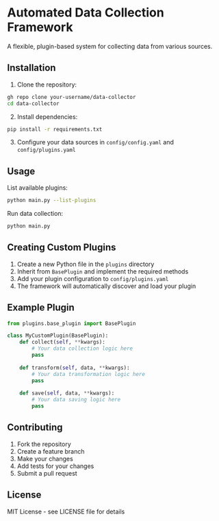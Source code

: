 # Automated Data Collection Framework

A flexible, plugin-based system for collecting data from various sources.

## Installation

1. Clone the repository:
```bash
gh repo clone your-username/data-collector
cd data-collector
```

2. Install dependencies:
```bash
pip install -r requirements.txt
```

3. Configure your data sources in `config/config.yaml` and `config/plugins.yaml`

## Usage

List available plugins:
```bash
python main.py --list-plugins
```

Run data collection:
```bash
python main.py
```

## Creating Custom Plugins

1. Create a new Python file in the `plugins` directory
2. Inherit from `BasePlugin` and implement the required methods
3. Add your plugin configuration to `config/plugins.yaml`
4. The framework will automatically discover and load your plugin

## Example Plugin

```python
from plugins.base_plugin import BasePlugin

class MyCustomPlugin(BasePlugin):
    def collect(self, **kwargs):
        # Your data collection logic here
        pass
    
    def transform(self, data, **kwargs):
        # Your data transformation logic here
        pass
    
    def save(self, data, **kwargs):
        # Your data saving logic here
        pass
```

## Contributing

1. Fork the repository
2. Create a feature branch
3. Make your changes
4. Add tests for your changes
5. Submit a pull request

## License

MIT License - see LICENSE file for details
